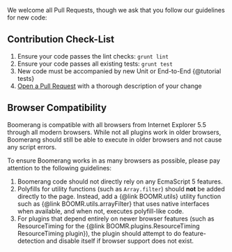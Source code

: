We welcome all Pull Requests, though we ask that you follow our guidelines for
new code:

## Contribution Check-List

1. Ensure your code passes the lint checks: `grunt lint`
2. Ensure your code passes all existing tests: `grunt test`
3. New code must be accompanied by new Unit or End-to-End {@tutorial tests}
4. [Open a Pull Request](github.com/akamai/boomerang/pulls) with a thorough
    description of your change

## Browser Compatibility

Boomerang is compatible with all browsers from Internet Explorer 5.5 through all
modern browsers.  While not all plugins work in older browsers, Boomerang should
still be able to execute in older browsers and not cause any script errors.

To ensure Boomerang works in as many browsers as possible, please pay attention
to the following guidelines:

1. Boomerang code should not directly rely on any EcmaScript 5 features.
2. Polyfills for utility functions (such as `Array.filter`) should **not** be added
   directly to the page.  Instead, add a {@link BOOMR.utils} utility
   function such as {@link BOOMR.utils.arrayFilter} that uses native interfaces when
   available, and when not, executes polyfill-like code.
3. For plugins that depend entirely on newer browser features (such as ResourceTiming
   for the {@link BOOMR.plugins.ResourceTiming ResourceTiming plugin}), the plugin
   should attempt to do feature-detection and disable itself if browser support
   does not exist.
